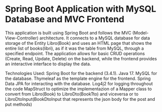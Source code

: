 # Spring Boot Application with MySQL Database and MVC Frontend

This application is built using Spring Boot and follows the MVC (Model-View-Controller) architecture. It connects to a MySQL database for data storage of the Entity Libro(Book) and uses an HTML page that shows the entire list of books(libri), as if it was the table from MySQL, through a specified endpoint. The application allows for basic CRUD operations (Create, Read, Update, Delete) on the backend, while the frontend provides an interactive interface to display the data.

Technologies Used:
Spring Boot for the backend (3.4.1).
Java 17.
MySQL for the database.
Thymeleaf as the template engine for the frontend.
Spring Data JPA for interacting with the database.
Log4j2 for logging throughout the code
MapStruct to optimize the implementazion of a Mapper class to convert from Libro(Book) to LibroDto(BookTto) and viceversa or to LibroDtoInput(BookDtoInput that represents the json body for the post and put methods)
